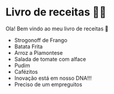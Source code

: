 # Livro de receitas :man_cook:

Ola! Bem vindo ao meu livro de receitas :clap:

- Strogonoff de Frango
- Batata Frita
- Arroz a Piamontese
- Salada de tomate com alface
- Pudim
- Cafézitos
- Inovação está em nosso DNA!!!
- Preciso de um empreguitos 
